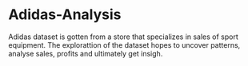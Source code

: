 # Adidas-Analysis
Adidas dataset is gotten from a store that specializes in sales of sport equipment.
The explorattion of the dataset hopes to uncover patterns, analyse sales, profits and ultimately get insigh.
